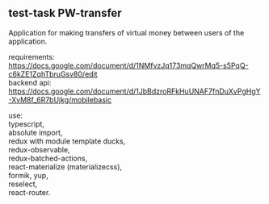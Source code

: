 
## test-task PW-transfer  

Application for making transfers of virtual money between users of the application.  

requirements: https://docs.google.com/document/d/1NMfvzJq173mqQwrMq5-s5PqQ-c6kZE1ZqhTbruGsv80/edit  
backend api: https://docs.google.com/document/d/1JbBdzroRFkHuUNAF7fnDuXvPgHgY-XvM8f_6R7bUjkg/mobilebasic  


use:  
typescript,  
absolute import,  
redux with module template ducks,  
redux-observable,  
redux-batched-actions,  
react-materialize (materializecss),  
formik, yup,  
reselect,  
react-router.  


